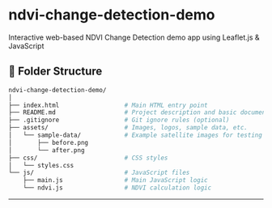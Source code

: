 # ndvi-change-detection-demo
Interactive web-based NDVI Change Detection demo app using Leaflet.js &amp; JavaScript

## 📁 **Folder Structure**

```bash
ndvi-change-detection-demo/
│
├── index.html                  # Main HTML entry point
├── README.md                   # Project description and basic documentation
├── .gitignore                  # Git ignore rules (optional)
├── assets/                     # Images, logos, sample data, etc.
│   └── sample-data/            # Example satellite images for testing
│       ├── before.png
│       └── after.png
├── css/                        # CSS styles
│   └── styles.css
└── js/                         # JavaScript files
    ├── main.js                 # Main JavaScript logic
    └── ndvi.js                 # NDVI calculation logic
```

---

